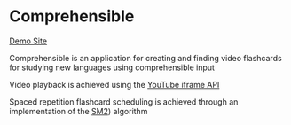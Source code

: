 # Comprehensible

[Demo Site](https://comprehensible.herokuapp.com/home)

Comprehensible is an application for creating and finding video flashcards for studying new languages using comprehensible input

Video playback is achieved using the [YouTube iframe API](https://developers.google.com/youtube/iframe_api_reference)

Spaced repetition flashcard scheduling is achieved through an implementation of the [SM2](https://www.supermemo.com/en/archives1990-2015/english/ol/sm2)) algorithm






